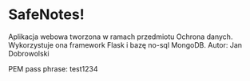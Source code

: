 # SafeNotes!
Aplikacja webowa tworzona w ramach przedmiotu Ochrona danych. Wykorzystuje ona framework Flask i bazę no-sql MongoDB.
Autor: Jan Dobrowolski

PEM pass phrase: test1234
